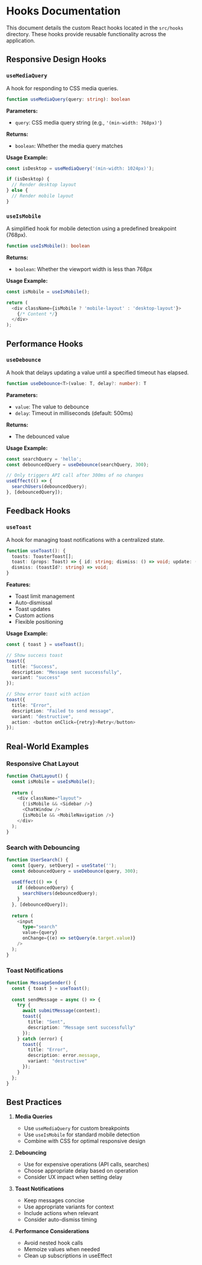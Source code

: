 # Hooks Documentation

This document details the custom React hooks located in the `src/hooks` directory. These hooks provide reusable functionality across the application.

## Responsive Design Hooks

### `useMediaQuery`

A hook for responding to CSS media queries.

```typescript
function useMediaQuery(query: string): boolean
```

**Parameters:**
- `query`: CSS media query string (e.g., `'(min-width: 768px)'`)

**Returns:**
- `boolean`: Whether the media query matches

**Usage Example:**
```typescript
const isDesktop = useMediaQuery('(min-width: 1024px)');

if (isDesktop) {
  // Render desktop layout
} else {
  // Render mobile layout
}
```

### `useIsMobile`

A simplified hook for mobile detection using a predefined breakpoint (768px).

```typescript
function useIsMobile(): boolean
```

**Returns:**
- `boolean`: Whether the viewport width is less than 768px

**Usage Example:**
```typescript
const isMobile = useIsMobile();

return (
  <div className={isMobile ? 'mobile-layout' : 'desktop-layout'}>
    {/* Content */}
  </div>
);
```

## Performance Hooks

### `useDebounce`

A hook that delays updating a value until a specified timeout has elapsed.

```typescript
function useDebounce<T>(value: T, delay?: number): T
```

**Parameters:**
- `value`: The value to debounce
- `delay`: Timeout in milliseconds (default: 500ms)

**Returns:**
- The debounced value

**Usage Example:**
```typescript
const searchQuery = 'hello';
const debouncedQuery = useDebounce(searchQuery, 300);

// Only triggers API call after 300ms of no changes
useEffect(() => {
  searchUsers(debouncedQuery);
}, [debouncedQuery]);
```

## Feedback Hooks

### `useToast`

A hook for managing toast notifications with a centralized state.

```typescript
function useToast(): {
  toasts: ToasterToast[];
  toast: (props: Toast) => { id: string; dismiss: () => void; update: (props: ToasterToast) => void };
  dismiss: (toastId?: string) => void;
}
```

**Features:**
- Toast limit management
- Auto-dismissal
- Toast updates
- Custom actions
- Flexible positioning

**Usage Example:**
```typescript
const { toast } = useToast();

// Show success toast
toast({
  title: "Success",
  description: "Message sent successfully",
  variant: "success"
});

// Show error toast with action
toast({
  title: "Error",
  description: "Failed to send message",
  variant: "destructive",
  action: <button onClick={retry}>Retry</button>
});
```

## Real-World Examples

### Responsive Chat Layout
```typescript
function ChatLayout() {
  const isMobile = useIsMobile();
  
  return (
    <div className="layout">
      {!isMobile && <Sidebar />}
      <ChatWindow />
      {isMobile && <MobileNavigation />}
    </div>
  );
}
```

### Search with Debouncing
```typescript
function UserSearch() {
  const [query, setQuery] = useState('');
  const debouncedQuery = useDebounce(query, 300);
  
  useEffect(() => {
    if (debouncedQuery) {
      searchUsers(debouncedQuery);
    }
  }, [debouncedQuery]);
  
  return (
    <input
      type="search"
      value={query}
      onChange={(e) => setQuery(e.target.value)}
    />
  );
}
```

### Toast Notifications
```typescript
function MessageSender() {
  const { toast } = useToast();
  
  const sendMessage = async () => {
    try {
      await submitMessage(content);
      toast({
        title: "Sent",
        description: "Message sent successfully"
      });
    } catch (error) {
      toast({
        title: "Error",
        description: error.message,
        variant: "destructive"
      });
    }
  };
}
```

## Best Practices

1. **Media Queries**
   - Use `useMediaQuery` for custom breakpoints
   - Use `useIsMobile` for standard mobile detection
   - Combine with CSS for optimal responsive design

2. **Debouncing**
   - Use for expensive operations (API calls, searches)
   - Choose appropriate delay based on operation
   - Consider UX impact when setting delay

3. **Toast Notifications**
   - Keep messages concise
   - Use appropriate variants for context
   - Include actions when relevant
   - Consider auto-dismiss timing

4. **Performance Considerations**
   - Avoid nested hook calls
   - Memoize values when needed
   - Clean up subscriptions in useEffect
